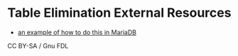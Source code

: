 
# Table Elimination External Resources

* [an example of how to do this in MariaDB](https://www.anchormodeling.com/?page_id=303)


CC BY-SA / Gnu FDL

